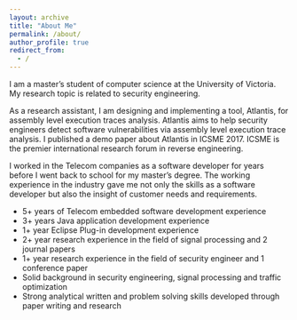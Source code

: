 ```yaml
---
layout: archive
title: "About Me"
permalink: /about/
author_profile: true
redirect_from:
  - /
---
```


I am a master’s student of computer science at the University of Victoria. My research topic is related to security engineering.

As a research assistant, I am designing and implementing a tool, Atlantis, for assembly level execution traces
analysis. Atlantis aims to help security engineers detect software vulnerabilities via assembly level execution trace analysis. I published a demo paper about Atlantis in ICSME 2017. ICSME is the premier international research forum in reverse engineering.

I worked in the Telecom companies as a software developer for years before I went back to school for my master’s
degree. The working experience in the industry gave me not only the skills as a software developer but also the insight of customer needs and requirements.

* 5+ years of Telecom embedded software development experience
* 3+ years Java application development experience
* 1+ year Eclipse Plug-in development experience
* 2+ year research experience in the field of signal processing and 2 journal papers
* 1+ year research experience in the field of security engineer and 1 conference paper
* Solid background in security engineering, signal processing and traffic optimization
* Strong analytical written and problem solving skills developed through paper writing and research